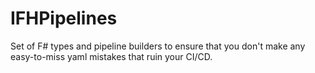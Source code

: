 # IFHPipelines

Set of F# types and pipeline builders to ensure that you don't make any easy-to-miss yaml mistakes that ruin your CI/CD.
